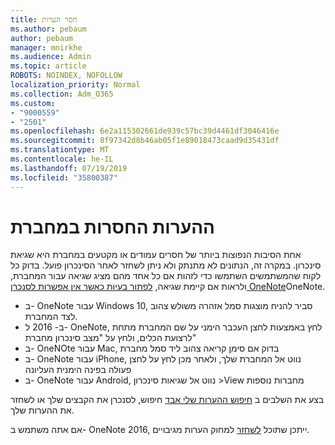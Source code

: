 ```yaml
---
title: חסר הערות
ms.author: pebaum
author: pebaum
manager: mnirkhe
ms.audience: Admin
ms.topic: article
ROBOTS: NOINDEX, NOFOLLOW
localization_priority: Normal
ms.collection: Adm_O365
ms.custom:
- "9000559"
- "2501"
ms.openlocfilehash: 6e2a115302661de939c57bc39d4461df3046416e
ms.sourcegitcommit: 8f97342d8b46ab05f1e89018473caad9d35431df
ms.translationtype: MT
ms.contentlocale: he-IL
ms.lasthandoff: 07/19/2019
ms.locfileid: "35800387"
---
```

# <a name="missing-notes-in-notebook"></a>ההערות החסרות במחברת

אחת הסיבות הנפוצות ביותר של חסרים עמודים או מקטעים במחברת היא שגיאת סינכרון. במקרה זה, הנתונים לא מתנתק ולא ניתן לשחזר לאחר הסינכרון פועל. בדוק כל לקוח שהמשתמשים השתמשו כדי לזהות אם כל אחד מהם מציג שגיאה עבור המחברת, ולראות אם קיימת שגיאה, [לפתור בעיות כאשר אין אפשרות לסנכרן OneNote](https://support.office.com/article/299495ef-66d1-448f-90c1-b785a6968d45)OneNote.

- ב- OneNote עבור Windows 10, סביר להניח מוצגות סמל אזהרה משולש צהוב לצד המחברת.
- ב- 2016 ל- OneNote, לחץ באמצעות לחצן העכבר הימני על שם המחברת מתחת לרצועת הכלים, ולחץ על "מצב סינכרון מחברת"
- ב- OneNOte עבור Mac, בדוק אם סימן קריאה צהוב ליד סמל מחברת
- ב- OneNote עבור iPhone, נווט אל המחברת שלך, ולאחר מכן לחץ על לחצן פעולה בפינה הימנית העליונה
- ב- OneNote עבור Android, נווט אל שגיאות סינכרון >View מחברות נוספות

בצע את השלבים ב [חיפוש ההערות שלי אבד](https://support.office.com/article/32cb2bd7-afe7-44d2-a711-398a88421287) חיפוש, לסנכרן את הקבצים שלך או לשחזר את ההערות שלך.

אם אתה משתמש ב- OneNote 2016, ייתכן שתוכל [לשחזר](https://support.office.com/article/32ed1036-74fd-4c21-bc28-033a486e6b14) למחוק הערות מגיבויים.